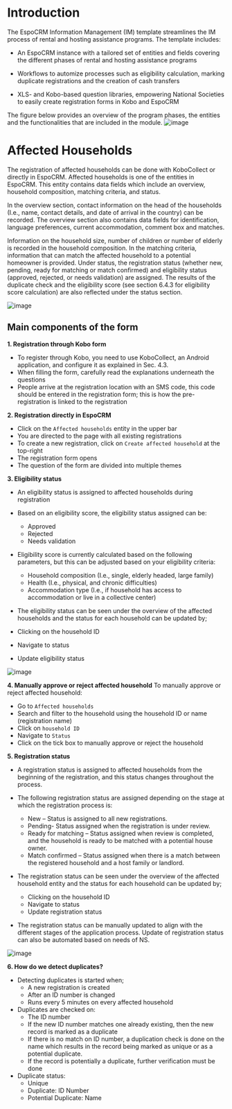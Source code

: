# Introduction

The EspoCRM Information Management (IM) template streamlines the IM process of rental and hosting assistance programs. The template includes:

- An EspoCRM instance with a tailored set of entities and fields covering the different phases of rental and hosting assistance programs
  
- Workflows to automize processes such as eligibility calculation, marking duplicate registrations and the creation of cash transfers
  
- XLS- and Kobo-based question libraries, empowering National Societies to easily create registration forms in Kobo and EspoCRM
  

The figure below provides an overview of the program phases, the entities and the functionalities that are included in the module. 
![image](https://github.com/user-attachments/assets/c8387d97-2c91-4881-9759-215f94cb164f)


# Affected Households 
The registration of affected households can be done with KoboCollect or directly in EspoCRM. Affected households is one of the entities in EspoCRM. This entity contains data fields which include an overview, household composition, matching criteria, and status. 

In the overview section, contact information on the head of the households (I.e., name, contact details, and date of arrival in the country) can be recorded. The overview section also contains data fields for identification, language preferences, current accommodation, comment box and matches. 

Information on the household size, number of children or number of elderly is recorded in the household composition. In the matching criteria, information that can match the affected household to a potential homeowner is provided. Under status, the registration status (whether new, pending, ready for matching or match confirmed) and eligibility status (approved, rejected, or needs validation) are assigned. The results of the duplicate check and the eligibility score (see section 6.4.3 for eligibility score calculation) are also reflected under the status section. 

![image](https://github.com/user-attachments/assets/dc7957b5-0715-4250-9cea-121a6069582d)

## Main components of the form

**1. Registration through Kobo form**
- To register through Kobo, you need to use KoboCollect, an Android application, and configure it as explained in Sec. 4.3.
- When filling the form, carefully read the explanations underneath the questions
-	People arrive at the registration location with an SMS code, this code should be entered in the registration form; this is how the pre-registration is linked to the registration

**2. Registration directly in EspoCRM** 
-	Click on the `Affected households` entity in the upper bar
-	You are directed to the page with all existing registrations 
-	To create a new registration, click on `Create affected household` at the top-right 
-	The registration form opens
-	The question of the form are divided into multiple themes
  
**3. Eligibility status**
-	An eligibility status is assigned to affected households during registration
-	Based on an eligibility score, the eligibility status assigned can be:
    - Approved
    - Rejected
    - Needs validation
    
-	Eligibility score is currently calculated based on the following parameters, but this can be adjusted based on your eligibility criteria:
    - Household composition (I.e., single, elderly headed, large family)
    - Health (I.e., physical, and chronic difficulties)
    - Accommodation type (I.e., if household has access to accommodation or live in a collective center)

-	The eligibility status can be seen under the overview of the affected households and the status for each household can be updated by;
  - Clicking on the household ID
  - Navigate to status
  - Update eligibility status

  ![image](https://github.com/user-attachments/assets/cf5d98c5-447c-4d94-87c2-64ba4226b4af)

**4. Manually approve or reject affected household**
To manually approve or reject affected household:
-	Go to `Affected households` 
-	Search and filter to the household using the household ID or name (registration name)
-	Click on `household ID`
-	Navigate to `Status`
-	Click on the tick box to manually approve or reject the household

**5. Registration status**
-	A registration status is assigned to affected households from the beginning of the registration, and this status changes throughout the process. 
-	The following registration status are assigned depending on the stage at which the registration process is:
    - New – Status is assigned to all new registrations.
    - Pending- Status assigned when the registration is under review.
    - Ready for matching – Status assigned when review is completed, and the household is ready to be matched with a potential house owner.
    - Match confirmed – Status assigned when there is a match between the registered household and a host family or landlord.

-	The registration status can be seen under the overview of the affected household entity and the status for each household can be updated by;
    - Clicking on the household ID
    - Navigate to status
    - Update registration status
 
- The registration status can be manually updated to align with the different stages of the application process. Update of registration status can also be automated based on needs of NS.

![image](https://github.com/user-attachments/assets/4f57a7e9-3265-4091-ae06-871437933d8e)

**6. How do we detect duplicates?**
-	Detecting duplicates is started when;
    - A new registration is created
    - After an ID number is changed
    - Runs every 5 minutes on every affected household
-	Duplicates are checked on:
    - The ID number
    - If the new ID number matches one already existing, then the new record is marked as a duplicate
    - If there is no match on ID number, a duplication check is done on the name which results in the record being marked as unique or as a potential duplicate.
    - If the record is potentially a duplicate, further verification must be done
-	Duplicate status:
    - Unique
    - Duplicate: ID Number
    - Potential Duplicate: Name 



